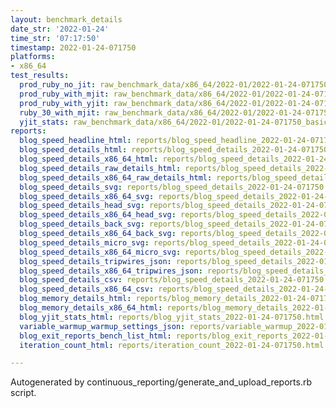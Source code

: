 ```yaml
---
layout: benchmark_details
date_str: '2022-01-24'
time_str: '07:17:50'
timestamp: 2022-01-24-071750
platforms:
- x86_64
test_results:
  prod_ruby_no_jit: raw_benchmark_data/x86_64/2022-01/2022-01-24-071750_basic_benchmark_prod_ruby_no_jit.json
  prod_ruby_with_mjit: raw_benchmark_data/x86_64/2022-01/2022-01-24-071750_basic_benchmark_prod_ruby_with_mjit.json
  prod_ruby_with_yjit: raw_benchmark_data/x86_64/2022-01/2022-01-24-071750_basic_benchmark_prod_ruby_with_yjit.json
  ruby_30_with_mjit: raw_benchmark_data/x86_64/2022-01/2022-01-24-071750_basic_benchmark_ruby_30_with_mjit.json
  yjit_stats: raw_benchmark_data/x86_64/2022-01/2022-01-24-071750_basic_benchmark_yjit_stats.json
reports:
  blog_speed_headline_html: reports/blog_speed_headline_2022-01-24-071750.html
  blog_speed_details_html: reports/blog_speed_details_2022-01-24-071750.html
  blog_speed_details_x86_64_html: reports/blog_speed_details_2022-01-24-071750.x86_64.html
  blog_speed_details_raw_details_html: reports/blog_speed_details_2022-01-24-071750.raw_details.html
  blog_speed_details_x86_64_raw_details_html: reports/blog_speed_details_2022-01-24-071750.x86_64.raw_details.html
  blog_speed_details_svg: reports/blog_speed_details_2022-01-24-071750.svg
  blog_speed_details_x86_64_svg: reports/blog_speed_details_2022-01-24-071750.x86_64.svg
  blog_speed_details_head_svg: reports/blog_speed_details_2022-01-24-071750.head.svg
  blog_speed_details_x86_64_head_svg: reports/blog_speed_details_2022-01-24-071750.x86_64.head.svg
  blog_speed_details_back_svg: reports/blog_speed_details_2022-01-24-071750.back.svg
  blog_speed_details_x86_64_back_svg: reports/blog_speed_details_2022-01-24-071750.x86_64.back.svg
  blog_speed_details_micro_svg: reports/blog_speed_details_2022-01-24-071750.micro.svg
  blog_speed_details_x86_64_micro_svg: reports/blog_speed_details_2022-01-24-071750.x86_64.micro.svg
  blog_speed_details_tripwires_json: reports/blog_speed_details_2022-01-24-071750.tripwires.json
  blog_speed_details_x86_64_tripwires_json: reports/blog_speed_details_2022-01-24-071750.x86_64.tripwires.json
  blog_speed_details_csv: reports/blog_speed_details_2022-01-24-071750.csv
  blog_speed_details_x86_64_csv: reports/blog_speed_details_2022-01-24-071750.x86_64.csv
  blog_memory_details_html: reports/blog_memory_details_2022-01-24-071750.html
  blog_memory_details_x86_64_html: reports/blog_memory_details_2022-01-24-071750.x86_64.html
  blog_yjit_stats_html: reports/blog_yjit_stats_2022-01-24-071750.html
  variable_warmup_warmup_settings_json: reports/variable_warmup_2022-01-24-071750.warmup_settings.json
  blog_exit_reports_bench_list_html: reports/blog_exit_reports_2022-01-24-071750.bench_list.html
  iteration_count_html: reports/iteration_count_2022-01-24-071750.html

---
```

Autogenerated by continuous_reporting/generate_and_upload_reports.rb script.
